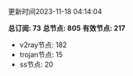更新时间2023-11-18 04:14:04

**总订阅: 73**
**总节点: 805**
**有效节点: 217**
- v2ray节点: 182
- trojan节点: 15
- ss节点: 20
